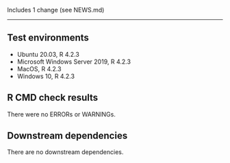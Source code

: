 Includes 1 change (see NEWS.md)

---

## Test environments
* Ubuntu 20.03, R 4.2.3
* Microsoft Windows Server 2019, R 4.2.3
* MacOS, R 4.2.3
* Windows 10, R 4.2.3

## R CMD check results

There were no ERRORs or WARNINGs. 

## Downstream dependencies

There are no downstream dependencies.
